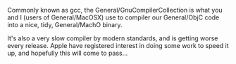 Commonly known as gcc, the General/GnuCompilerCollection is what you and I (users of General/MacOSX) use to compiler our General/ObjC code into a nice, tidy, General/MachO binary.

It's also a very slow compiler by modern standards, and is getting worse every release. Apple have registered interest in doing some work to speed it up, and hopefully this will come to pass...